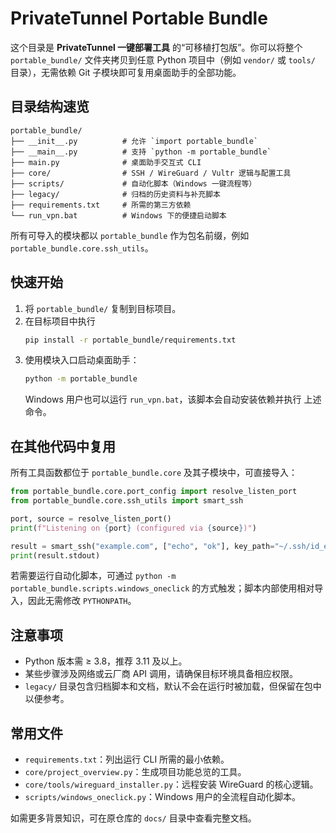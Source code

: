 # PrivateTunnel Portable Bundle

这个目录是 **PrivateTunnel 一键部署工具** 的“可移植打包版”。你可以将整个
`portable_bundle/` 文件夹拷贝到任意 Python 项目中（例如 `vendor/` 或
`tools/` 目录），无需依赖 Git 子模块即可复用桌面助手的全部功能。

## 目录结构速览

```
portable_bundle/
├── __init__.py          # 允许 `import portable_bundle`
├── __main__.py          # 支持 `python -m portable_bundle`
├── main.py              # 桌面助手交互式 CLI
├── core/                # SSH / WireGuard / Vultr 逻辑与配置工具
├── scripts/             # 自动化脚本（Windows 一键流程等）
├── legacy/              # 归档的历史资料与补充脚本
├── requirements.txt     # 所需的第三方依赖
└── run_vpn.bat          # Windows 下的便捷启动脚本
```

所有可导入的模块都以 `portable_bundle` 作为包名前缀，例如
`portable_bundle.core.ssh_utils`。

## 快速开始

1. 将 `portable_bundle/` 复制到目标项目。
2. 在目标项目中执行
   ```bash
   pip install -r portable_bundle/requirements.txt
   ```
3. 使用模块入口启动桌面助手：
   ```bash
   python -m portable_bundle
   ```
   Windows 用户也可以运行 `run_vpn.bat`，该脚本会自动安装依赖并执行
   上述命令。

## 在其他代码中复用

所有工具函数都位于 `portable_bundle.core` 及其子模块中，可直接导入：

```python
from portable_bundle.core.port_config import resolve_listen_port
from portable_bundle.core.ssh_utils import smart_ssh

port, source = resolve_listen_port()
print(f"Listening on {port} (configured via {source})")

result = smart_ssh("example.com", ["echo", "ok"], key_path="~/.ssh/id_ed25519")
print(result.stdout)
```

若需要运行自动化脚本，可通过 `python -m portable_bundle.scripts.windows_oneclick`
的方式触发；脚本内部使用相对导入，因此无需修改 `PYTHONPATH`。

## 注意事项

- Python 版本需 ≥ 3.8，推荐 3.11 及以上。
- 某些步骤涉及网络或云厂商 API 调用，请确保目标环境具备相应权限。
- `legacy/` 目录包含归档脚本和文档，默认不会在运行时被加载，但保留在包中
  以便参考。

## 常用文件

- `requirements.txt`：列出运行 CLI 所需的最小依赖。
- `core/project_overview.py`：生成项目功能总览的工具。
- `core/tools/wireguard_installer.py`：远程安装 WireGuard 的核心逻辑。
- `scripts/windows_oneclick.py`：Windows 用户的全流程自动化脚本。

如需更多背景知识，可在原仓库的 `docs/` 目录中查看完整文档。


